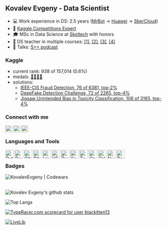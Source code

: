 ## Kovalev Evgeny - Data Scientist

- :computer: Work experience in DS: 2.5 years ([MrBot](https://mrbot.im/) → [Huawei](https://career.huawei.ru/rri/) → [SberCloud](https://sbercloud.ru/))
- :crown: [Kaggle Competitions Expert](https://www.kaggle.com/blackitten13)
- :mortar_board: MSc in Data Science at [Skoltech](https://www.skoltech.ru/en/education/msc-programs/ds/) with honors
- :notebook: DS teacher in multiple courses: [[1]](https://openedu.ru/course/hse/INTRML/), [[2]](https://cs.hse.ru/dpo/datascientist), [[3]](https://www.hse.ru/en/edu/courses/341839342), [[4]](https://www.hse.ru/en/edu/courses/420689489)
- :loudspeaker: Talks: [S++ podcast](https://youtu.be/8nnxjQ_6Uwo?list=PLxF_rYtB5vBDolmhcxh_oX59ilc_TaGVz)

### Kaggle

- current rank: 938 of 157,014 (0.6%)
- medals: [:2nd_place_medal:](https://www.kaggle.com/c/ieee-fraud-detection)[:2nd_place_medal:](https://www.kaggle.com/c/deepfake-detection-challenge)[:2nd_place_medal:](https://www.kaggle.com/c/jigsaw-unintended-bias-in-toxicity-classification)[:3rd_place_medal:](https://www.kaggle.com/c/aptos2019-blindness-detection)
- solutions:
  - [IEEE-CIS Fraud Detection, 76 of 6381, top-2%](https://github.com/KovalevEvgeny/kaggle-fraud-detection)
  - [DeepFake Detection Challenge, 72 of 2265, top-4%](https://github.com/artkulak/deepfake-kaggle)
  - [Jigsaw Unintended Bias in Toxicity Classification, 106 of 3165, top-4%](https://www.kaggle.com/c/jigsaw-unintended-bias-in-toxicity-classification/discussion/100808)

### Connect with me

[<img align="left" alt="kovalev-e | LinkedIn" width="22px" src="https://upload.wikimedia.org/wikipedia/commons/thumb/c/c9/Linkedin.svg/1200px-Linkedin.svg.png" />][linkedin]
[<img align="left" alt="blackitten13 | Kaggle" width="22px" src="https://cdn3.iconfinder.com/data/icons/logos-and-brands-adobe/512/189_Kaggle-512.png" />][kaggle]
[<img align="left" alt="Kovalev Evgeny | ods.ai" width="22px" src="https://cdn.worldvectorlogo.com/logos/slack-1.svg" />][ods]

<br />

### Languages and Tools

<img align="left" alt="Python" title="Python" width="26px" src="https://upload.wikimedia.org/wikipedia/commons/thumb/c/c3/Python-logo-notext.svg/1200px-Python-logo-notext.svg.png" />
<img align="left" alt="Docker" title="Docker" width="26px" src="https://cdn.worldvectorlogo.com/logos/docker.svg" />
<img align="left" alt="Git" title="Git" width="26px" src="https://git-scm.com/images/logos/downloads/Git-Icon-1788C.png" />
<img align="left" alt="BitBucket" title="BitBucket" width="26px" src="https://cdn.worldvectorlogo.com/logos/bitbucket-icon.svg" />
<img align="left" alt="Linux" title="Linux" width="26px" src="https://upload.wikimedia.org/wikipedia/commons/thumb/3/35/Tux.svg/1200px-Tux.svg.png" />
<img align="left" alt="VSCode" title="VSCode" width="26px" src="https://upload.wikimedia.org/wikipedia/commons/thumb/9/9a/Visual_Studio_Code_1.35_icon.svg/1024px-Visual_Studio_Code_1.35_icon.svg.png" />
<img align="left" alt="PyTorch" title="PyTorch" width="26px" src="https://seeklogo.com/images/P/pytorch-logo-84F95D0AF5-seeklogo.com.png" />
<img align="left" alt="Keras" title="Keras" width="26px" src="https://upload.wikimedia.org/wikipedia/commons/thumb/a/ae/Keras_logo.svg/1200px-Keras_logo.svg.png" />
<img align="left" alt="TensorFlow" title="TensorFlow" width="26px" src="https://upload.wikimedia.org/wikipedia/commons/thumb/2/2d/Tensorflow_logo.svg/1200px-Tensorflow_logo.svg.png" />
<img align="left" alt="OpenCV" title="OpenCV" width="26px" src="https://upload.wikimedia.org/wikipedia/commons/3/32/OpenCV_Logo_with_text_svg_version.svg" />
<img align="left" alt="Sklearn" title="Sklearn" width="26px" src="https://neurohive.io/wp-content/uploads/2019/06/1200px-Scikit_learn_logo_small.svg.png" />
<img align="left" alt="Numpy" title="Numpy" width="26px" src="https://cdn.worldvectorlogo.com/logos/numpy.svg" />
<img align="left" alt="Pandas" title="Pandas" width="26px" src="https://upload.wikimedia.org/wikipedia/commons/thumb/2/22/Pandas_mark.svg/800px-Pandas_mark.svg.png" />

<br />

### Badges

[<img align="left" alt="KovalevEvgeny | Codewars" src="https://www.codewars.com/users/KovalevEvgeny/badges/large" />][codewars]

<br />
<br />

![Kovalev Evgeny's github stats](https://github-readme-stats.vercel.app/api?username=KovalevEvgeny&count_private=true&show_icons=true&theme=dark)

![Top Langs](https://github-readme-stats.vercel.app/api/top-langs/?username=KovalevEvgeny&layout=compact)

<a href="https://data.typeracer.com/pit/profile?user=blackitten13&ref=badge" target="_top"><img src="https://data.typeracer.com/misc/badge?user=blackitten13" border="0" alt="TypeRacer.com scorecard for user blackitten13"/></a>

<div><a target="_blank" rel="nofollow" title="LiveLib" href="https://www.livelib.ru/reader/KovalevEvgeny"><img alt="LiveLib" src="https://u.livelib.ru/reader/KovalevEvgeny/widget/r5-w400-c347cd4-o45.png" style="border: 0;"></a></div>

[linkedin]: https://linkedin.com/in/kovalev-e
[kaggle]: https://www.kaggle.com/blackitten13
[ods]: https://opendatascience.slack.com/team/UBA7N1YSG
[codewars]: https://www.codewars.com/users/KovalevEvgeny
